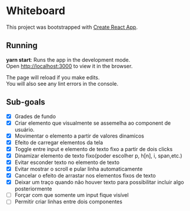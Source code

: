 # Whiteboard

This project was bootstrapped with [Create React App](https://github.com/facebook/create-react-app).

## Running

**yarn start**: Runs the app in the development mode.<br />
Open [http://localhost:3000](http://localhost:3000) to view it in the browser.

The page will reload if you make edits.<br />
You will also see any lint errors in the console.

## Sub-goals

- [x] Grades de fundo
- [x] Criar elemento que visualmente se assemelha ao component de usuário.
- [x] Movimentar o elemento a partir de valores dinamicos
- [x] Efeito de carregar elementos da tela
- [x] Toggle entre input e elemento de texto fixo a partir de dois clicks
- [x] Dinamizar elemento de texto fixo(poder escolher p, h[n], i, span,etc.)
- [x] Evitar esconder texto no elemento de texto
- [x] Evitar mostrar o scroll e pular linha automaticamente
- [x] Cancelar o efeito de arrastar nos elementos fixos de texto
- [x] Deixar um traço quando não houver texto para possibilitar incluir algo posteriormente
- [ ] Forçar com que somente um input fique visível
- [ ] Permitir criar linhas entre dois componentes
